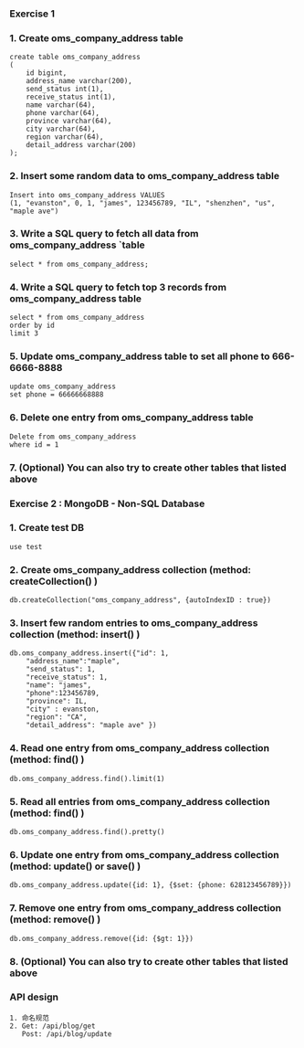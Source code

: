 ### Exercise 1
### 1. Create oms_company_address table
```
create table oms_company_address
(
    id bigint,
    address_name varchar(200),
    send_status int(1),
    receive_status int(1),
    name varchar(64),
    phone varchar(64),
    province varchar(64),
    city varchar(64),
    region varchar(64),
    detail_address varchar(200)
);
```
### 2. Insert some random data to oms_company_address table
```
Insert into oms_company_address VALUES
(1, "evanston", 0, 1, "james", 123456789, "IL", "shenzhen", "us", "maple ave")
```

### 3. Write a SQL query to fetch all data from oms_company_address `table
```
select * from oms_company_address;
```

### 4. Write a SQL query to fetch top 3 records from oms_company_address table
```
select * from oms_company_address
order by id
limit 3
```

### 5. Update oms_company_address table to set all phone to 666-6666-8888
```
update oms_company_address
set phone = 66666668888
```

### 6. Delete one entry from oms_company_address table
```
Delete from oms_company_address
where id = 1
```

### 7. (Optional) You can also try to create other tables that listed above



### Exercise 2 : MongoDB - Non-SQL Database
### 1. Create test DB
```
use test
```

### 2. Create oms_company_address collection (method: createCollection() )
```
db.createCollection("oms_company_address", {autoIndexID : true})
```

### 3. Insert few random entries to oms_company_address collection (method: insert() )
```
db.oms_company_address.insert({"id": 1,
    "address_name":"maple",
    "send_status": 1,
    "receive_status": 1,
    "name": "james",
    "phone":123456789,
    "province": IL,
    "city" : evanston,
    "region": "CA",
    "detail_address": "maple ave" })
```

### 4. Read one entry from oms_company_address collection (method: find() )
```
db.oms_company_address.find().limit(1)
```

### 5. Read all entries from oms_company_address collection (method: find() )
```
db.oms_company_address.find().pretty()
```

### 6. Update one entry from oms_company_address collection (method: update() or save() )
```
db.oms_company_address.update({id: 1}, {$set: {phone: 628123456789}})
```

### 7. Remove one entry from oms_company_address collection (method: remove() )
```
db.oms_company_address.remove({id: {$gt: 1}})
```

### 8. (Optional) You can also try to create other tables that listed above


### API design
```
1. 命名规范
2. Get: /api/blog/get
   Post: /api/blog/update
   
```
